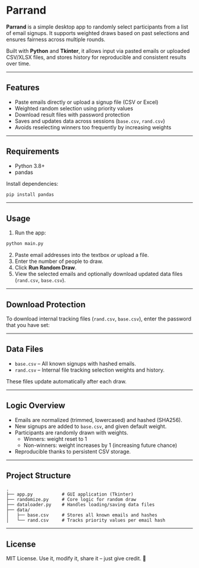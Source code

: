# Parrand

**Parrand** is a simple desktop app to randomly select participants from a list of email signups. It supports weighted draws based on past selections and ensures fairness across multiple rounds.

Built with **Python** and **Tkinter**, it allows input via pasted emails or uploaded CSV/XLSX files, and stores history for reproducible and consistent results over time.

---

## Features

- Paste emails directly or upload a signup file (CSV or Excel)
- Weighted random selection using priority values
- Download result files with password protection
- Saves and updates data across sessions (`base.csv`, `rand.csv`)
- Avoids reselecting winners too frequently by increasing weights

---

## Requirements

- Python 3.8+
- pandas

Install dependencies:

```bash
pip install pandas
```

---

## Usage

1. Run the app:

```bash
python main.py
```

2. Paste email addresses into the textbox _or_ upload a file.
3. Enter the number of people to draw.
4. Click **Run Random Draw**.
5. View the selected emails and optionally download updated data files (`rand.csv`, `base.csv`).

---

## Download Protection

To download internal tracking files (`rand.csv`, `base.csv`), enter the password that you have set:


---

## Data Files

- `base.csv` – All known signups with hashed emails.
- `rand.csv` – Internal file tracking selection weights and history.

These files update automatically after each draw.

---

## Logic Overview

- Emails are normalized (trimmed, lowercased) and hashed (SHA256).
- New signups are added to `base.csv`, and given default weight.
- Participants are randomly drawn with weights.
  - Winners: weight reset to 1
  - Non-winners: weight increases by 1 (increasing future chance)
- Reproducible thanks to persistent CSV storage.

---

## Project Structure

```
.
├── app.py           # GUI application (Tkinter)
├── randomize.py     # Core logic for random draw
├── dataloader.py    # Handles loading/saving data files
├── data/
│   ├── base.csv     # Stores all known emails and hashes
│   └── rand.csv     # Tracks priority values per email hash
```

---

## License

MIT License. Use it, modify it, share it – just give credit. 💙
